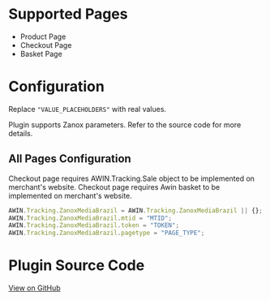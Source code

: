 
# Supported Pages

- Product Page
- Checkout Page
- Basket Page

# Configuration

Replace `"VALUE_PLACEHOLDERS"` with real values.

Plugin supports Zanox parameters. Refer to the source code for more
details.

## All Pages Configuration

Checkout page requires AWIN.Tracking.Sale object to be implemented on
merchant's website. Checkout page requires Awin basket to be implemented
on merchant's website.

``` javascript
AWIN.Tracking.ZanoxMediaBrazil = AWIN.Tracking.ZanoxMediaBrazil || {};
AWIN.Tracking.ZanoxMediaBrazil.mtid = "MTID";
AWIN.Tracking.ZanoxMediaBrazil.token = "TOKEN";
AWIN.Tracking.ZanoxMediaBrazil.pagetype = "PAGE_TYPE";
```



# Plugin Source Code

[View on
GitHub](https://github.com/awin/awin-tracking/blob/master/web/thirdparty/zanoxMediaBrazil.js)
